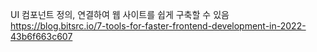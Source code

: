 UI 컴포넌트 정의, 연결하여 웹 사이트를 쉽게 구축할 수 있음
https://blog.bitsrc.io/7-tools-for-faster-frontend-development-in-2022-43b6f663c607